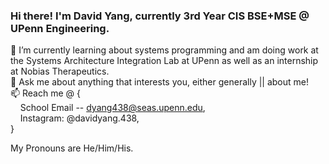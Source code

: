 ### Hi there! I'm David Yang, currently 3rd Year CIS BSE+MSE @ UPenn Engineering. 

🌱 I’m currently learning about systems programming and am doing work at the Systems Architecture Integration Lab at UPenn as well as an internship at Nobias Therapeutics.\
💬 Ask me about anything that interests you, either generally || about me!\
📫 Reach me @ {\
  &nbsp;&nbsp;&nbsp;&nbsp;School Email -- dyang438@seas.upenn.edu,\
  &nbsp;&nbsp;&nbsp;&nbsp;Instagram: @davidyang.438,\
}

My Pronouns are He/Him/His.

<!--
**dyang438/dyang438** is a ✨ _special_ ✨ repository because its `README.md` (this file) appears on your GitHub profile.

Here are some ideas to get you started:

- 🔭 I’m currently working on ...
- 🌱 I’m currently learning ...
- 👯 I’m looking to collaborate on ...
- 🤔 I’m looking for help with ...
- 💬 Ask me about ...
- 📫 How to reach me: ...
- 😄 Pronouns: ...
- ⚡ Fun fact: ...
-->
